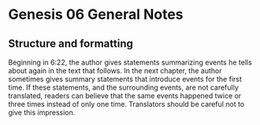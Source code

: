 # Genesis 06 General Notes
## Structure and formatting

Beginning in 6:22, the author gives statements summarizing events he tells about again in the text that follows. In the next chapter, the author sometimes gives summary statements that introduce events for the first time. If these statements, and the surrounding events, are not carefully translated, readers can believe that the same events happened twice or three times instead of only one time. Translators should be careful not to give this impression.